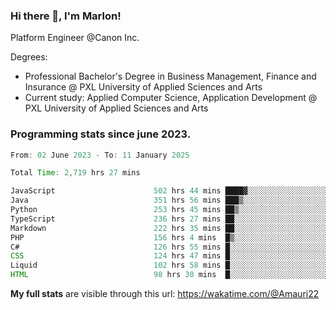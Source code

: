 
### Hi there 👋, I'm Marlon!

Platform Engineer @Canon Inc.

Degrees: 
- Professional Bachelor's Degree in Business Management, Finance and Insurance @ PXL University of Applied Sciences and Arts
- Current study: Applied Computer Science, Application Development @ PXL University of Applied Sciences and Arts

### Programming stats since june 2023.
<!--START_SECTION:waka-->

```java
From: 02 June 2023 - To: 11 January 2025

Total Time: 2,719 hrs 27 mins

JavaScript                      502 hrs 44 mins ████▓░░░░░░░░░░░░░░░░░░░░   18.11 %
Java                            351 hrs 56 mins ███▒░░░░░░░░░░░░░░░░░░░░░   12.68 %
Python                          253 hrs 45 mins ██▒░░░░░░░░░░░░░░░░░░░░░░   09.14 %
TypeScript                      236 hrs 27 mins ██░░░░░░░░░░░░░░░░░░░░░░░   08.52 %
Markdown                        222 hrs 35 mins ██░░░░░░░░░░░░░░░░░░░░░░░   08.02 %
PHP                             156 hrs 4 mins  █▒░░░░░░░░░░░░░░░░░░░░░░░   05.62 %
C#                              126 hrs 55 mins █░░░░░░░░░░░░░░░░░░░░░░░░   04.57 %
CSS                             124 hrs 47 mins █░░░░░░░░░░░░░░░░░░░░░░░░   04.50 %
Liquid                          102 hrs 58 mins █░░░░░░░░░░░░░░░░░░░░░░░░   03.71 %
HTML                            98 hrs 30 mins  █░░░░░░░░░░░░░░░░░░░░░░░░   03.55 %
```

<!--END_SECTION:waka-->
**My full stats** are visible through this url: https://wakatime.com/@Amauri22
